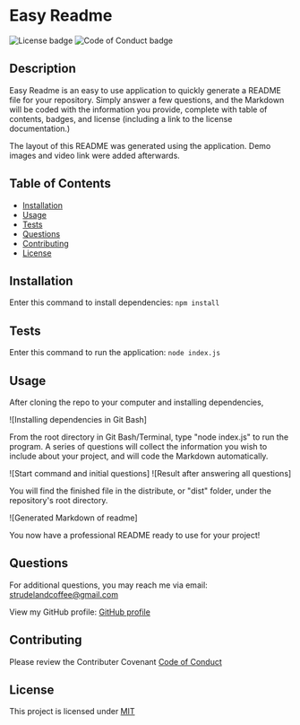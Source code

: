# Easy Readme

![License badge](https://img.shields.io/badge/License-MIT-green)
![Code of Conduct badge](https://img.shields.io/badge/Contributor%20Covenant-2.1-4baaaa.svg)

## Description

Easy Readme is an easy to use application to quickly generate a README file for your repository. Simply answer a few questions, and the Markdown will be coded with the information you provide, complete with table of contents, badges, and license (including a link to the license documentation.)

The layout of this README was generated using the application. Demo images and video link were added afterwards.

## Table of Contents

* [Installation](#installation)
* [Usage](#usage)
* [Tests](#tests)
* [Questions](#questions)
* [Contributing](#contributing)
* [License](#license)

## Installation

Enter this command to install dependencies: `npm install`

## Tests

Enter this command to run the application: `node index.js`

## Usage

After cloning the repo to your computer and installing dependencies,

![Installing dependencies in Git Bash]

From the root directory in Git Bash/Terminal, type "node index.js" to run the program. A series of questions will collect the information you wish to include about your project, and will code the Markdown automatically.

![Start command and initial questions] 
![Result after answering all questions]

You will find the finished file in the distribute, or "dist" folder, under the repository's root directory.

![Generated Markdown of readme]

You now have a professional README ready to use for your project!

## Questions

For additional questions, you may reach me via email: strudelandcoffee@gmail.com 

View my GitHub profile: [GitHub profile](https://github.com/strudelAndCoffee)

## Contributing

Please review the Contributer Covenant [Code of Conduct](https://www.contributor-covenant.org/version/2/1/code_of_conduccode_of_conduct.txt)

## License

This project is licensed under [MIT](https://choosealicense.com/licenses/mit/)